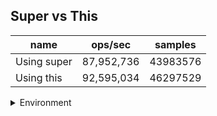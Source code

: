 ## Super vs This

|name|ops/sec|samples|
|-|-|-|
|Using super|87,952,736|43983576|
|Using this|92,595,034|46297529|


<details>
<summary>Environment</summary>

* __Machine:__ linux x64 | 4 vCPUs | 7.6GB Mem
* __Run:__ Wed Oct 15 2025 23:11:01 GMT+0000 (Coordinated Universal Time)
* __Node:__ `v24.10.0`
</details>

<!--
{"environment":{"platform":"linux","arch":"x64","cpus":4,"totalMemory":7.597843170166016},"benchmarks":[{"name":"Using super","samples":43983576,"opsSec":87952736.72235668},{"name":"Using this","samples":46297529,"opsSec":92595034.85124129}]}-->
